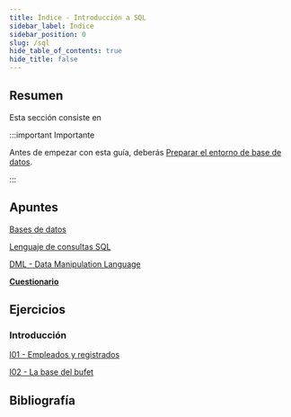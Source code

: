 ```yaml
---
title: Índice - Introducción a SQL
sidebar_label: Índice
sidebar_position: 0
slug: /sql
hide_table_of_contents: true
hide_title: false
---
```


## Resumen
Esta sección consiste en 

:::important Importante

Antes de empezar con esta guía, deberás [Preparar el entorno de base de datos](/introduccion/entorno-trabajo/sql-server.md).

:::

## Apuntes
[Bases de datos](./Apuntes/00-bases-de-datos.md)

[Lenguaje de consultas SQL](./Apuntes/01-sql.md)

[DML - Data Manipulation Language](./Apuntes/02-dml.md)

**[Cuestionario](./Apuntes/cuestionario.md)**

## Ejercicios
### Introducción
[I01 - Empleados y registrados](./Ejercicios/I01-empleados-y-registrados.md)

[I02 - La base del bufet](./Ejercicios/I02-la-base-del-bufet.md)

## Bibliografía

